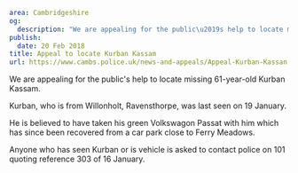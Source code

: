 ```yaml
area: Cambridgeshire
og:
  description: "We are appealing for the public\u2019s help to locate missing 61-year-old Kurban Kassam."
publish:
  date: 20 Feb 2018
title: Appeal to locate Kurban Kassam
url: https://www.cambs.police.uk/news-and-appeals/Appeal-Kurban-Kassan
```

We are appealing for the public's help to locate missing 61-year-old Kurban Kassam.

Kurban, who is from Willonholt, Ravensthorpe, was last seen on 19 January.

He is believed to have taken his green Volkswagon Passat with him which has since been recovered from a car park close to Ferry Meadows.

Anyone who has seen Kurban or is vehicle is asked to contact police on 101 quoting reference 303 of 16 January.
